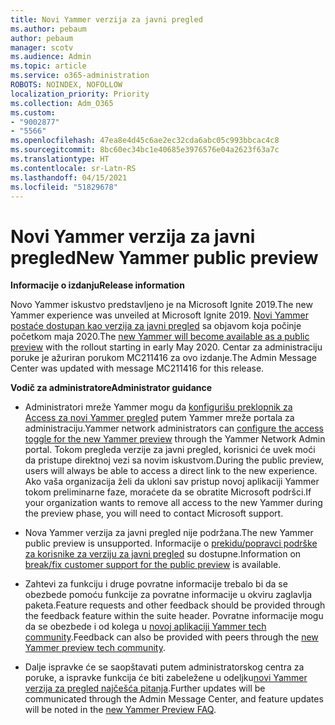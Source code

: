 ```yaml
---
title: Novi Yammer verzija za javni pregled
ms.author: pebaum
author: pebaum
manager: scotv
ms.audience: Admin
ms.topic: article
ms.service: o365-administration
ROBOTS: NOINDEX, NOFOLLOW
localization_priority: Priority
ms.collection: Adm_O365
ms.custom:
- "9002877"
- "5566"
ms.openlocfilehash: 47ea8e4d45c6ae2ec32cda6abc05c993bbcac4c8
ms.sourcegitcommit: 8bc60ec34bc1e40685e3976576e04a2623f63a7c
ms.translationtype: HT
ms.contentlocale: sr-Latn-RS
ms.lasthandoff: 04/15/2021
ms.locfileid: "51829678"
---
```

# <a name="new-yammer-public-preview"></a><span data-ttu-id="b63f1-102">Novi Yammer verzija za javni pregled</span><span class="sxs-lookup"><span data-stu-id="b63f1-102">New Yammer public preview</span></span>

<span data-ttu-id="b63f1-103">**Informacije o izdanju**</span><span class="sxs-lookup"><span data-stu-id="b63f1-103">**Release information**</span></span>

<span data-ttu-id="b63f1-104">Novo Yammer iskustvo predstavljeno je na Microsoft Ignite 2019.</span><span class="sxs-lookup"><span data-stu-id="b63f1-104">The new Yammer experience was unveiled at Microsoft Ignite 2019.</span></span> <span data-ttu-id="b63f1-105">[Novi Yammer postaće dostupan kao verzija za javni pregled](https://docs.microsoft.com/yammer/get-started-with-yammer/newyammer-faq) sa objavom koja počinje početkom maja 2020.</span><span class="sxs-lookup"><span data-stu-id="b63f1-105">The [new Yammer will become available as a public preview](https://docs.microsoft.com/yammer/get-started-with-yammer/newyammer-faq) with the rollout starting in early May 2020.</span></span> <span data-ttu-id="b63f1-106">Centar za administraciju poruke je ažuriran porukom MC211416 za ovo izdanje.</span><span class="sxs-lookup"><span data-stu-id="b63f1-106">The Admin Message Center was updated with message MC211416 for this release.</span></span>

<span data-ttu-id="b63f1-107">**Vodič za administratore**</span><span class="sxs-lookup"><span data-stu-id="b63f1-107">**Administrator guidance**</span></span>

- <span data-ttu-id="b63f1-108">Administratori mreže Yammer mogu da [konfigurišu preklopnik za Access za novi Yammer pregled](https://docs.microsoft.com/yammer/get-started-with-yammer/administrative-settings-opt-in-newyammer) putem Yammer mreže portala za administraciju.</span><span class="sxs-lookup"><span data-stu-id="b63f1-108">Yammer network administrators can [configure the access toggle for the new Yammer preview](https://docs.microsoft.com/yammer/get-started-with-yammer/administrative-settings-opt-in-newyammer) through the Yammer Network Admin portal.</span></span> <span data-ttu-id="b63f1-109">Tokom pregleda verzije za javni pregled, korisnici će uvek moći da pristupe direktnoj vezi sa novim iskustvom.</span><span class="sxs-lookup"><span data-stu-id="b63f1-109">During the public preview, users will always be able to access a direct link to the new experience.</span></span> <span data-ttu-id="b63f1-110">Ako vaša organizacija želi da ukloni sav pristup novoj aplikaciji Yammer tokom preliminarne faze, moraćete da se obratite Microsoft podršci.</span><span class="sxs-lookup"><span data-stu-id="b63f1-110">If your organization wants to remove all access to the new Yammer during the preview phase, you will need to contact Microsoft support.</span></span>

- <span data-ttu-id="b63f1-111">Nova Yammer verzija za javni pregled nije podržana.</span><span class="sxs-lookup"><span data-stu-id="b63f1-111">The new Yammer public preview is unsupported.</span></span> <span data-ttu-id="b63f1-112">Informacije o [prekidu/popravci podrške za korisnike za verziju za javni pregled](https://docs.microsoft.com/yammer/get-started-with-yammer/newyammer-faq#yammer-preview-customer-support) su dostupne.</span><span class="sxs-lookup"><span data-stu-id="b63f1-112">Information on [break/fix customer support for the public preview](https://docs.microsoft.com/yammer/get-started-with-yammer/newyammer-faq#yammer-preview-customer-support) is available.</span></span>

- <span data-ttu-id="b63f1-113">Zahtevi za funkciju i druge povratne informacije trebalo bi da se obezbede pomoću funkcije za povratne informacije u okviru zaglavlja paketa.</span><span class="sxs-lookup"><span data-stu-id="b63f1-113">Feature requests and other feedback should be provided through the feedback feature within the suite header.</span></span> <span data-ttu-id="b63f1-114">Povratne informacije mogu da se obezbede i od kolega u [novoj aplikaciji Yammer tech community](https://techcommunity.microsoft.com/t5/new-yammer-preview/bd-p/NewYammerPreview).</span><span class="sxs-lookup"><span data-stu-id="b63f1-114">Feedback can also be provided with peers through the [new Yammer preview tech community](https://techcommunity.microsoft.com/t5/new-yammer-preview/bd-p/NewYammerPreview).</span></span>

- <span data-ttu-id="b63f1-115">Dalje ispravke će se saopštavati putem administratorskog centra za poruke, a ispravke funkcija će biti zabeležene u odeljku[novi Yammer verzija za pregled najčešća pitanja](https://docs.microsoft.com/yammer/get-started-with-yammer/newyammer-faq).</span><span class="sxs-lookup"><span data-stu-id="b63f1-115">Further updates will be communicated through the Admin Message Center, and feature updates will be noted in the [new Yammer Preview FAQ](https://docs.microsoft.com/yammer/get-started-with-yammer/newyammer-faq).</span></span>
